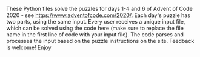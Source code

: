These Python files solve the puzzles for days 1-4 and 6 of Advent of Code 2020 - see https://www.adventofcode.com/2020/.
Each day's puzzle has two parts, using the same input.
Every user receives a unique input file, which can be solved using the code here (make sure to replace the file name in the first line of code with your input file).
The code parses and processes the input based on the puzzle instructions on the site.
Feedback is welcome! 
Enjoy


